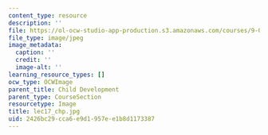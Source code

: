 ```yaml
---
content_type: resource
description: ''
file: https://ol-ocw-studio-app-production.s3.amazonaws.com/courses/9-00sc-introduction-to-psychology-fall-2011/2426bc29cca6e9d1957ee1b8d1173387_lec17_chp.jpg
file_type: image/jpeg
image_metadata:
  caption: ''
  credit: ''
  image-alt: ''
learning_resource_types: []
ocw_type: OCWImage
parent_title: Child Development
parent_type: CourseSection
resourcetype: Image
title: lec17_chp.jpg
uid: 2426bc29-cca6-e9d1-957e-e1b8d1173387
---
```

